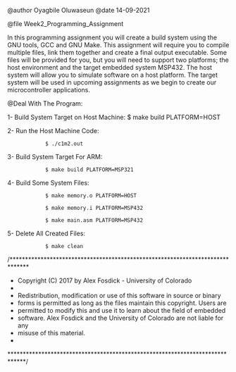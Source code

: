 


 @author Oyagbile Oluwaseun
 @date   14-09-2021
 

 @file Week2_Programming_Assignment


In this programming assignment you will create a build system using the GNU tools, GCC and GNU Make. This assignment will require you to compile multiple files, link them together and create a final output executable. Some files will be provided for you, but you will need   to support two platforms; the host environment and the target embedded system MSP432. The host system will allow you to simulate software on a host platform. The target system will be used in upcoming assignments as we begin to create our microcontroller applications.


 @Deal With The Program:

1- Build System Target on Host Machine: $ make build PLATFORM=HOST

2- Run the Host Machine Code: 

			    $ ./c1m2.out

3- Build System Target For ARM: 

			    $ make build PLATFORM=MSP321

4- Build Some System Files:

			    $ make memory.o PLATFORM=HOST

			    $ make memory.i PLATFORM=MSP432
			    
			    $ make main.asm PLATFORM=MSP432
			    
5- Delete All Created Files: 

			    $ make clean


/******************************************************************************
 * Copyright (C) 2017 by Alex Fosdick - University of Colorado
 *
 * Redistribution, modification or use of this software in source or binary
 * forms is permitted as long as the files maintain this copyright. Users are 
 * permitted to modify this and use it to learn about the field of embedded
 * software. Alex Fosdick and the University of Colorado are not liable for any
 * misuse of this material. 
 *
 *****************************************************************************/
